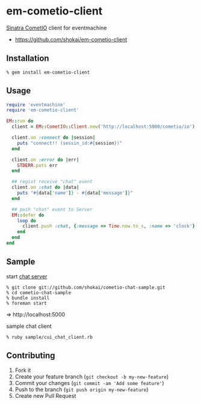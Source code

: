 em-cometio-client
=================
[Sinatra CometIO](https://github.com/shokai/em-cometio-client) client for eventmachine

* https://github.com/shokai/em-cometio-client


Installation
------------

    % gem install em-cometio-client


Usage
-----

```ruby
require 'eventmachine'
require 'em-cometio-client'

EM::run do
  client = EM::CometIO::Client.new('http://localhost:5000/cometio/io').connect

  client.on :connect do |session|
    puts "connect!! (sessin_id:#{session})"
  end

  client.on :error do |err|
    STDERR.puts err
  end

  ## regist receive "chat" event
  client.on :chat do |data|
    puts "#{data['name']} - #{data['message']}"
  end

  ## push "chat" event to Server
  EM::defer do
    loop do
      client.push :chat, {:message => Time.now.to_s, :name => 'clock'}
    end
  end
end
```

Sample
------

start [chat server](https://github.com/shokai/cometio-chat-sample)

    % git clone git://github.com/shokai/cometio-chat-sample.git
    % cd cometio-chat-sample
    % bundle install
    % foreman start

=> http://localhost:5000


sample chat client

    % ruby sample/cui_chat_client.rb


Contributing
------------
1. Fork it
2. Create your feature branch (`git checkout -b my-new-feature`)
3. Commit your changes (`git commit -am 'Add some feature'`)
4. Push to the branch (`git push origin my-new-feature`)
5. Create new Pull Request
